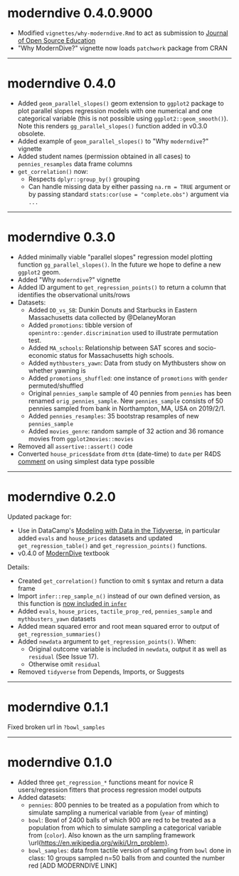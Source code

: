 # moderndive 0.4.0.9000

* Modified `vignettes/why-moderndive.Rmd` to act as submission to [Journal of Open Source Education](https://jose.theoj.org/) 
* "Why ModernDive?" vignette now loads `patchwork` package from CRAN



***



# moderndive 0.4.0

* Added `geom_parallel_slopes()` geom extension to `ggplot2` package to plot parallel slopes regression models with one numerical and one categorical variable (this is not possible using `ggplot2::geom_smooth()`). Note this renders `gg_parallel_slopes()` function added in v0.3.0 obsolete.
* Added example of `geom_parallel_slopes()` to "Why `moderndive`?" vignette
* Added student names (permission obtained in all cases) to `pennies_resamples` data frame columns
* `get_correlation()` now:
    + Respects `dplyr::group_by()` grouping
    + Can handle missing data by either passing `na.rm = TRUE` argument or by passing standard `stats:cor(use = "complete.obs")` argument via `...`



***



# moderndive 0.3.0

* Added minimally viable "parallel slopes" regression model plotting function `gg_parallel_slopes()`. In the future we hope to define a new `ggplot2` geom.
* Added "Why `moderndive`?" vignette
* Added ID argument to `get_regression_points()` to return a column that identifies the 
observational units/rows
* Datasets:
    + Added `DD_vs_SB`: Dunkin Donuts and Starbucks in Eastern Massachusetts data collected by @DelaneyMoran
    + Added `promotions`: tibble version of `openintro::gender.discrimination` used to illustrate permutation test.
    + Added `MA_schools`: Relationship between SAT scores and socio-economic status for Massachusetts high schools.
    + Added `mythbusters_yawn`: Data from study on Mythbusters show on whether yawning is
    + Added `promotions_shuffled`: one instance of `promotions` with `gender` permuted/shuffled
    + Original `pennies_sample` sample of 40 pennies from `pennies` has been renamed `orig_pennies_sample`. New `pennies_sample` consists of 50 pennies sampled from bank in Northampton, MA, USA on 2019/2/1.
    + Added `pennies_resamples`: 35 bootstrap resamples of new `pennies_sample`
    + Added `movies_genre`: random sample of 32 action and 36 romance movies from `ggplot2movies::movies`        
* Removed all `assertive::assert()` code
* Converted `house_prices$date` from `dttm` (date-time) to `date` per R4DS [comment](https://r4ds.had.co.nz/dates-and-times.html#creating-datetimes) on using simplest data type possible



***



# moderndive 0.2.0

Updated package for:

- Use in DataCamp's [Modeling with Data in the Tidyverse](https://www.datacamp.com/courses/modeling-with-data-in-the-tidyverse), in particular added `evals` and `house_prices` datasets and updated `get_regression_table()` and `get_regression_points()` functions. 
- v0.4.0 of [ModernDive](https://moderndive.com/) textbook

Details:

* Created `get_correlation()` function to omit `$` syntax and return a data frame
* Import `infer::rep_sample_n()` instead of our own defined version, as this function is [now included in `infer`](https://github.com/tidymodels/infer/pull/82)
* Added `evals`, `house_prices`, `tactile_prop_red`, `pennies_sample` and `mythbusters_yawn` datasets
* Added mean squared error and root mean squared error to output of `get_regression_summaries()`
* Added `newdata` argument to `get_regression_points()`. When:
    - Original outcome variable is included in `newdata`, output it as well as `residual` (See Issue 17).
    - Otherwise omit `residual`
* Removed `tidyverse` from Depends, Imports, or Suggests


***


# moderndive 0.1.1

Fixed broken url in `?bowl_samples`


***


# moderndive 0.1.0

* Added three `get_regression_*` functions meant for novice R users/regression fitters that process regression model outputs
* Added datasets:
    + `pennies`: 800 pennies to be treated as a population from which to simulate sampling a numerical variable from (`year` of minting)
    + `bowl`: Bowl of 2400 balls of which 900 are red to be treated as a population from which to simulate sampling a categorical variable from (`color`). Also known as the urn sampling framework \url{https://en.wikipedia.org/wiki/Urn_problem}. 
    + `bowl_samples`: data from tactile version of sampling from `bowl` done in class: 10 groups sampled n=50 balls from  and counted the number red [ADD MODERNDIVE LINK]


